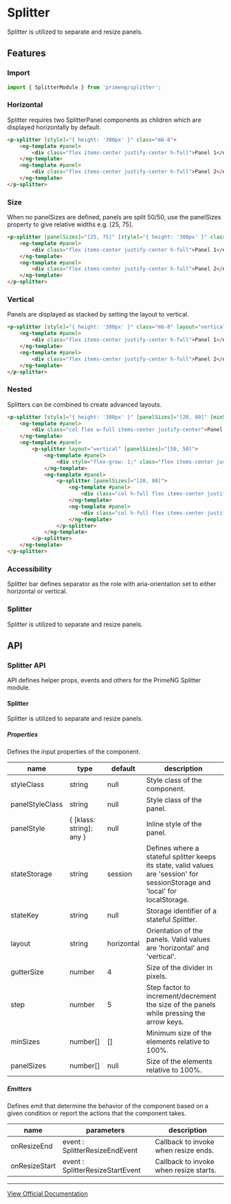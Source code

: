 # Splitter

Splitter is utilized to separate and resize panels.

## Features

### Import

```typescript
import { SplitterModule } from 'primeng/splitter';
```

### Horizontal

Splitter requires two SplitterPanel components as children which are displayed horizontally by default.

```html
<p-splitter [style]="{ height: '300px' }" class="mb-8">
    <ng-template #panel>
        <div class="flex items-center justify-center h-full">Panel 1</div>
    </ng-template>
    <ng-template #panel>
        <div class="flex items-center justify-center h-full">Panel 2</div>
    </ng-template>
</p-splitter>
```

### Size

When no panelSizes are defined, panels are split 50/50, use the panelSizes property to give relative widths e.g. [25, 75].

```html
<p-splitter [panelSizes]="[25, 75]" [style]="{ height: '300px' }" class="mb-8">
    <ng-template #panel>
        <div class="flex items-center justify-center h-full">Panel 1</div>
    </ng-template>
    <ng-template #panel>
        <div class="flex items-center justify-center h-full">Panel 2</div>
    </ng-template>
</p-splitter>
```

### Vertical

Panels are displayed as stacked by setting the layout to vertical.

```html
<p-splitter [style]="{ height: '300px' }" class="mb-8" layout="vertical">
    <ng-template #panel>
        <div class="flex items-center justify-center h-full">Panel 1</div>
    </ng-template>
    <ng-template #panel>
        <div class="flex items-center justify-center h-full">Panel 2</div>
    </ng-template>
</p-splitter>
```

### Nested

Splitters can be combined to create advanced layouts.

```html
<p-splitter [style]="{ height: '300px' }" [panelSizes]="[20, 80]" [minSizes]="[10, 0]" class="mb-8">
    <ng-template #panel>
        <div class="col flex w-full items-center justify-center">Panel 1</div>
    </ng-template>
    <ng-template #panel>
        <p-splitter layout="vertical" [panelSizes]="[50, 50]">
            <ng-template #panel>
                <div style="flex-grow: 1;" class="flex items-center justify-center">Panel 2</div>
            </ng-template>
            <ng-template #panel>
                <p-splitter [panelSizes]="[20, 80]">
                    <ng-template #panel>
                        <div class="col h-full flex items-center justify-center">Panel 3</div>
                    </ng-template>
                    <ng-template #panel>
                        <div class="col h-full flex items-center justify-center">Panel 4</div>
                    </ng-template>
                </p-splitter>
            </ng-template>
        </p-splitter>
    </ng-template>
</p-splitter>
```

### Accessibility

Splitter bar defines separator as the role with aria-orientation set to either horizontal or vertical.

### Splitter

Splitter is utilized to separate and resize panels.

## API

### Splitter API

API defines helper props, events and others for the PrimeNG Splitter module.

#### Splitter

Splitter is utilized to separate and resize panels.

##### Properties

Defines the input properties of the component.

| name | type | default | description |
| --- | --- | --- | --- |
| styleClass | string | null | Style class of the component. |
| panelStyleClass | string | null | Style class of the panel. |
| panelStyle | { [klass: string]: any } | null | Inline style of the panel. |
| stateStorage | string | session | Defines where a stateful splitter keeps its state, valid values are 'session' for sessionStorage and 'local' for localStorage. |
| stateKey | string | null | Storage identifier of a stateful Splitter. |
| layout | string | horizontal | Orientation of the panels. Valid values are 'horizontal' and 'vertical'. |
| gutterSize | number | 4 | Size of the divider in pixels. |
| step | number | 5 | Step factor to increment/decrement the size of the panels while pressing the arrow keys. |
| minSizes | number[] | [] | Minimum size of the elements relative to 100%. |
| panelSizes | number[] | null | Size of the elements relative to 100%. |

##### Emitters

Defines emit that determine the behavior of the component based on a given condition or report the actions that the component takes.

| name | parameters | description |
| --- | --- | --- |
| onResizeEnd | event :  SplitterResizeEndEvent | Callback to invoke when resize ends. |
| onResizeStart | event :  SplitterResizeStartEvent | Callback to invoke when resize starts. |

---

[View Official Documentation](https://primeng.org/splitter)
